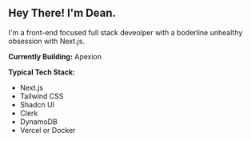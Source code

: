 ## Hey There! I'm Dean.

I'm a front-end focused full stack deveolper with a boderline unhealthy obsession with Next.js.

**Currently Building:** Apexion

**Typical Tech Stack:**
- Next.js
- Tailwind CSS
- Shadcn UI
- Clerk
- DynamoDB
- Vercel or Docker
